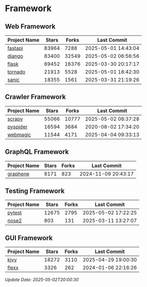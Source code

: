 # Framework

## Web Framework
| Project Name | Stars | Forks | Last Commit |
| ------------ | ----- | ----- | ----------- |
| [fastapi](https://github.com/fastapi/fastapi) | 83964 | 7288 | 2025-05-01 14:43:04 |
| [django](https://github.com/django/django) | 83400 | 32549 | 2025-05-02 06:56:56 |
| [flask](https://github.com/pallets/flask) | 69452 | 16376 | 2025-03-30 20:17:17 |
| [tornado](https://github.com/tornadoweb/tornado) | 21913 | 5528 | 2025-05-01 18:42:30 |
| [sanic](https://github.com/sanic-org/sanic) | 18355 | 1561 | 2025-03-31 21:19:26 |

## Crawler Framework
| Project Name | Stars | Forks | Last Commit |
| ------------ | ----- | ----- | ----------- |
| [scrapy](https://github.com/scrapy/scrapy) | 55066 | 10777 | 2025-05-02 08:37:28 |
| [pyspider](https://github.com/binux/pyspider) | 16594 | 3684 | 2020-08-02 17:34:20 |
| [webmagic](https://github.com/code4craft/webmagic) | 11544 | 4171 | 2025-04-04 09:33:13 |

## GraphQL Framework
| Project Name | Stars | Forks | Last Commit |
| ------------ | ----- | ----- | ----------- |
| [graphene](https://github.com/graphql-python/graphene) | 8171 | 823 | 2024-11-09 20:43:17 |

## Testing Framework
| Project Name | Stars | Forks | Last Commit |
| ------------ | ----- | ----- | ----------- |
| [pytest](https://github.com/pytest-dev/pytest) | 12675 | 2795 | 2025-05-02 17:22:25 |
| [nose2](https://github.com/nose-devs/nose2) | 803 | 131 | 2025-03-11 13:27:07 |

## GUI Framework
| Project Name | Stars | Forks | Last Commit |
| ------------ | ----- | ----- | ----------- |
| [kivy](https://github.com/kivy/kivy) | 18272 | 3110 | 2025-04-29 19:00:30 |
| [flexx](https://github.com/flexxui/flexx) | 3326 | 262 | 2024-01-06 22:16:26 |

*Update Date: 2025-05-02T20:00:30*